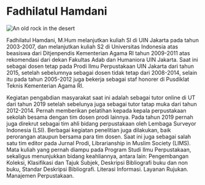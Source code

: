 # **Fadhilatul Hamdani**

![An old rock in the desert](https://raw.githubusercontent.com/uin-fah/ipi-webcon/main/foto%20dhila%20-%20Fadhilatul%20Hamdani.jpg)

<p>Fadhilatul Hamdani, M.Hum melanjutkan kuliah SI di UIN Jakarta pada tahun 2003-2007, dan
melanjutkan kuliah S2 di Universitas Indonesia atas beasiswa dari Ditjenpendis
Kementerian Agama RI tahun 2009-2011 atas rekomendasi dari dekan Fakultas
Adab dan Humaniora UIN Jakarta. Saat ini sebagai dosen tetap pada Prodi Ilmu
Perpustakaan UIN Jakarta dari tahun 2015, setelah sebelumnya sebagai dosen tidak
tetap dari 2008-2014, selain itu pada tahun 2005-2012 juga bekerja sebagai staf
honorer di Pusdiklat Teknis Kementerian Agama RI.</p>

<p>Kegiatan pengabdian masyarakat saat ini adalah sebagai tutor online di UT dari
tahun 2019 setelah sebelunya juga sebagai tutor tatap muka dari tahun 2012-2014.
Pernah memberikan pelatihan kepada kepala perpustakaan sekolah besama
dengan tim dosen prodi lainnya. Pada tahun 2019 pernah juga direkrut sebagai tim
ahli bidang perpustakaan oleh Lembaga Surveyor Indonesia (LSI). Berbagai
kegiatan penelitian juga dilakukan, baik perorangan ataupun bersama para tim
dosen. Saat ini juga sebagai salah satu tim editor pada Jurnal Prodi, Librarianship in
Muslim Society (LIMS). Mata kuliah yang pernah diampu pada Program Studi Ilmu
Perpustakaan, sekaligus menunjukkan bidang keahliannya, antara
lain: Pengembangan Koleksi, Klasifikasi dan Tajuk Subjek, Deskripsi
Bibliografi buku dan non buku, Standar Deskripsi Bibliografi. Literasi
Informasi. Layanan Rujukan. Manajemen Perpustakaan.</p>
